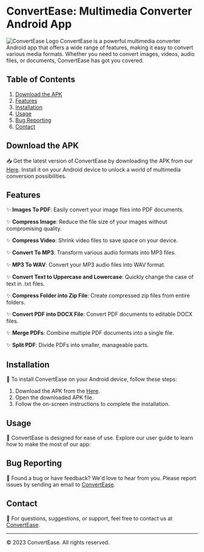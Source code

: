# ConvertEase: Multimedia Converter Android App

![ConvertEase Logo](https://drive.google.com/file/d/1bXin5Fm40mgZrxGshN3QbKPw9DhcBCzl/view?usp=sharing)
ConvertEase is a powerful multimedia converter Android app that offers a wide range of features, making it easy to convert various media formats. Whether you need to convert images, videos, audio files, or documents, ConvertEase has got you covered.

## Table of Contents

1. [Download the APK](#download-the-apk)
2. [Features](#features)
3. [Installation](#installation)
4. [Usage](#usage)
5. [Bug Reporting](#bug-reporting)
6. [Contact](#contact)

## Download the APK

📥 Get the latest version of ConvertEase by downloading the APK from our [Here](https://your-app-download-link.com). Install it on your Android device to unlock a world of multimedia conversion possibilities.

## Features

✨ **Images To PDF**: Easily convert your image files into PDF documents.

✨ **Compress Image**: Reduce the file size of your images without compromising quality.

✨ **Compress Video**: Shrink video files to save space on your device.

✨ **Convert To MP3**: Transform various audio formats into MP3 files.

✨ **MP3 To WAV**: Convert your MP3 audio files into WAV format.

✨ **Convert Text to Uppercase and Lowercase**: Quickly change the case of text in .txt files.

✨ **Compress Folder into Zip File**: Create compressed zip files from entire folders.

✨ **Convert PDF into DOCX File**: Convert PDF documents to editable DOCX files.

✨ **Merge PDFs**: Combine multiple PDF documents into a single file.

✨ **Split PDF**: Divide PDFs into smaller, manageable parts.

## Installation

📲 To install ConvertEase on your Android device, follow these steps:

1. Download the APK from the [Here](https://your-app-download-link.com).
2. Open the downloaded APK file.
3. Follow the on-screen instructions to complete the installation.

## Usage

🚀 ConvertEase is designed for ease of use. Explore our user guide to learn how to make the most of our app:


## Bug Reporting

🐞 Found a bug or have feedback? We'd love to hear from you. Please report issues by sending an email to [ConvertEase](mailto:easeconvert@gmail.com).

## Contact

📧 For questions, suggestions, or support, feel free to contact us at [ConvertEase](mailto:easeconvert@gmail.com).

---

© 2023 ConvertEase. All rights reserved.

